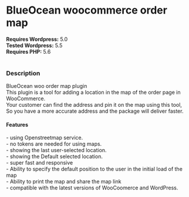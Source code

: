 <h1>BlueOcean woocommerce order map</h1>
<strong>Requires Wordpress:</strong> 5.0 <br>
<strong>Tested Wordpress:</strong> 5.5 <br>
<strong>Requires PHP:</strong> 5.6 <br><br>

<h3>Description</h3>
BlueOcean woo order map plugin <br>
This plugin is a tool for adding a location in the map of the order page in WooCommerce. <br>
Your customer can find the address and pin it on the map using this tool, <br>
So you have a more accurate address and the package will deliver faster.  <br>

<h4>Features</h4>
- using Openstreetmap service.<br>
- no tokens are needed for using maps.<br>
- showing the last user-selected location.<br>
- showing the Default selected location.<br>
- super fast and responsive<br>
- Ability to specify the default position to the user in the initial load of the map<br>
- Ability to print the map and share the map link<br>
- compatible with the latest versions of WooCoomerce and WordPress.<br>
